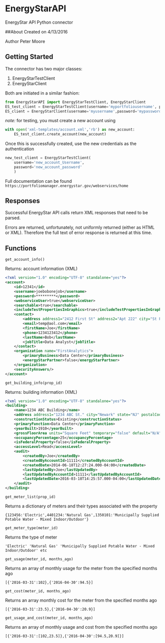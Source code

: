 # EnergyStarAPI
EnergyStar API Python connector

##About
Created on 4/13/2016

Author Peter Moore

## Getting Started
The connector has two major classes:

1. EnergyStarTestClient
2. EnergyStarClient

Both are initiated in a similar fashion:
```python
from EnergyStarAPI import EnergyStarTestClient, EnergyStarClient
ES_test_client = EnergyStarTestClient(username='myportfoliousername', password='mypassword')
ES_client = EnergyStarClient(username='myusername',password='mypassword')
```
_note:_ for testing, you must create a new account using
```python	
with open('xml-templates/account.xml','rb') as new_account:
	ES_test_client.create_account(new_account)
```
Once this is successfully created, use the new credentials as the authentication
```python
new_test_client = EnergyStarTestClient(
	username='new_account_Username',
	password='new_account_password'
	)
```
Full documentation can be found `https://portfoliomanager.energystar.gov/webservices/home`

## Responses

Successful EnergyStar API calls return XML responses that need to be parsed.

Errors are returned, unfortunately, not uniformly returned (either as HTML or XML). Therefore the full text of error response is returned at this time.

## Functions

	get_account_info()

Returns: account information (XML)
```xml
<?xml version="1.0" encoding="UTF-8" standalone="yes"?>
<account>
	<id>12341</id>
	<username>joebobonejob</username>
	<password>*********</password>
	<webserviceUser>true</webserviceUser>
	<searchable>true</searchable>
	<includeTestPropertiesInGraphics>true</includeTestPropertiesInGraphics>
	<contact>
		<address address1="2412 First St" address2="Apt 222" city="St Petersburg" state="FL" postalCode="61234" country="US"/>
		<email>temp@aol.com</email>
		<firstName>Joe</firstName>
		<phone>1234123412</phone>
		<lastName>Bob</lastName>
		<jobTitle>Data Analyst</jobTitle>
	</contact>
	<organization name="FirstAnalytics">
		<primaryBusiness>Data Center</primaryBusiness>
		<energyStarPartner>false</energyStarPartner>
	</organization>
	<securityAnswers/>
</account>
```
	
	get_building_info(prop_id)

Returns: building information (XML)
```xml
<?xml version="1.0" encoding="UTF-8" standalone="yes"?>
<building>
	<name>1234 ABC Building</name>
	<address address1="1234 ABC St." city="Newark" state="NJ" postalCode="09231" county="Newark" country="US"/>
	<constructionStatus>Existing</constructionStatus>
	<primaryFunction>Data Center</primaryFunction>
	<yearBuilt>1910</yearBuilt>
	<grossFloorArea units="Square Feet" temporary="false" default="N/A"><value>4800</value></grossFloorArea>
	<occupancyPercentage>25</occupancyPercentage>
	<isFederalProperty>false</isFederalProperty>
	<accessLevel>Read</accessLevel>
	<audit>
		<createdBy>Joe</createdBy>
		<createdByAccountId>11111</createdByAccountId>
		<createdDate>2014-06-18T12:27:24.000-04:00</createdDate>
		<lastUpdatedBy>Joe</lastUpdatedBy>
		<lastUpdatedByAccountId>11111</lastUpdatedByAccountId>
		<lastUpdatedDate>2016-03-18T14:25:57.000-04:00</lastUpdatedDate>
	</audit>
</building>
```
	get_meter_list(prop_id)

Returns a dictionary of meters and their types associated with the property

	{123456:'Electric',4401234:'Natural Gas',1350101:'Municipally Supplied Potable Water - Mixed Indoor/Outdoor'}

	get_meter_type(meter_id)

Returns the type of meter

	'Electric' 'Natural Gas' 'Municipally Supplied Potable Water - Mixed Indoor/Outdoor' etc

	get_usage(meter_id, months_ago)

Returns an array of monthly usage for the meter from the specified months ago

	[{'2016-03-31':102},{'2016-04-30':94.5}]

	get_cost(meter_id, months_ago)

Returns an array monthly cost for the meter from the specified months ago
	
	[{'2016-03-31':23.5},{'2016-04-30':20.9}]

	get_usage_and_cost(meter_id, months_ago)

Returns an array of monthly usage and cost from the specified months ago

	[{'2016-03-31':[102,23.5]},{'2016-04-30':[94.5,20.9]}]
